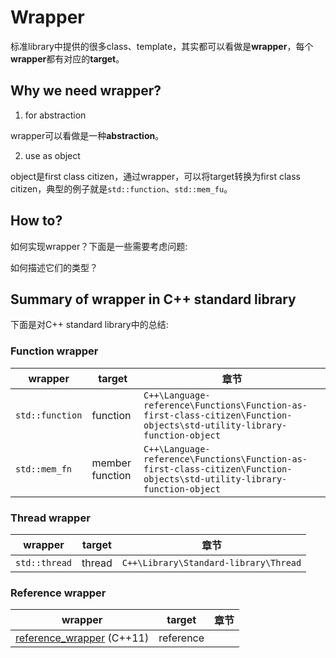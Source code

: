 # Wrapper

标准library中提供的很多class、template，其实都可以看做是**wrapper**，每个**wrapper**都有对应的**target**。

## Why we need wrapper?

1) for abstraction

wrapper可以看做是一种**abstraction**。

2) use as object

object是first class citizen，通过wrapper，可以将target转换为first class citizen，典型的例子就是`std::function`、`std::mem_fu`。

## How to?

如何实现wrapper？下面是一些需要考虑问题:

如何描述它们的类型？

## Summary of wrapper in C++ standard library

下面是对C++ standard library中的总结:

### Function wrapper



| wrapper         | target          | 章节                                                         |
| --------------- | --------------- | ------------------------------------------------------------ |
| `std::function` | function        | `C++\Language-reference\Functions\Function-as-first-class-citizen\Function-objects\std-utility-library-function-object` |
| `std::mem_fn`   | member function | `C++\Language-reference\Functions\Function-as-first-class-citizen\Function-objects\std-utility-library-function-object` |



### Thread wrapper



| wrapper       | target | 章节                                  |
| ------------- | ------ | ------------------------------------- |
| `std::thread` | thread | `C++\Library\Standard-library\Thread` |



### Reference wrapper



| wrapper                                                      | target    | 章节 |
| ------------------------------------------------------------ | --------- | ---- |
| [reference_wrapper](https://en.cppreference.com/w/cpp/utility/functional/reference_wrapper) (C++11) | reference |      |



